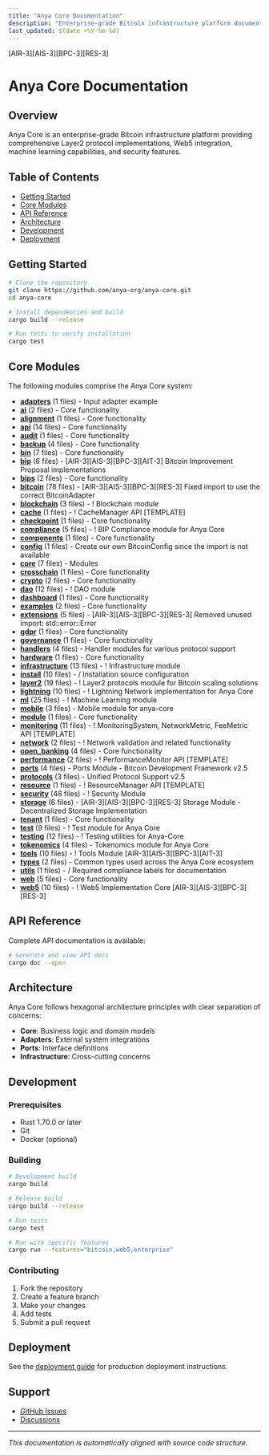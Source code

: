 ```yaml
---
title: "Anya Core Documentation"
description: "Enterprise-grade Bitcoin infrastructure platform documentation"
last_updated: $(date +%Y-%m-%d)
---
```


[AIR-3][AIS-3][BPC-3][RES-3]

# Anya Core Documentation

## Overview

Anya Core is an enterprise-grade Bitcoin infrastructure platform providing comprehensive Layer2 protocol implementations, Web5 integration, machine learning capabilities, and security features.

## Table of Contents

- [Getting Started](#getting-started)
- [Core Modules](#core-modules)
- [API Reference](#api-reference)
- [Architecture](#architecture)
- [Development](#development)
- [Deployment](#deployment)

## Getting Started

```bash
# Clone the repository
git clone https://github.com/anya-org/anya-core.git
cd anya-core

# Install dependencies and build
cargo build --release

# Run tests to verify installation
cargo test
```

## Core Modules

The following modules comprise the Anya Core system:

- [**adapters**](./adapters/README.md) (1 files) - Input adapter example
- [**ai**](./ai/README.md) (2 files) - Core functionality
- [**alignment**](./alignment/README.md) (1 files) - Core functionality
- [**api**](./api/README.md) (14 files) - Core functionality
- [**audit**](./audit/README.md) (1 files) - Core functionality
- [**backup**](./backup/README.md) (4 files) - Core functionality
- [**bin**](./bin/README.md) (7 files) - Core functionality
- [**bip**](./bip/README.md) (6 files) - [AIR-3][AIS-3][BPC-3][AIT-3] Bitcoin Improvement Proposal implementations
- [**bips**](./bips/README.md) (2 files) - Core functionality
- [**bitcoin**](./bitcoin/README.md) (78 files) - [AIR-3][AIS-3][BPC-3][RES-3] Fixed import to use the correct BitcoinAdapter
- [**blockchain**](./blockchain/README.md) (3 files) - ! Blockchain module
- [**cache**](./cache/README.md) (1 files) - ! CacheManager API [TEMPLATE]
- [**checkpoint**](./checkpoint/README.md) (1 files) - Core functionality
- [**compliance**](./compliance/README.md) (5 files) - ! BIP Compliance module for Anya Core
- [**components**](./components/README.md) (1 files) - Core functionality
- [**config**](./config/README.md) (1 files) - Create our own BitcoinConfig since the import is not available
- [**core**](./core/README.md) (7 files) - Modules
- [**crosschain**](./crosschain/README.md) (1 files) - Core functionality
- [**crypto**](./crypto/README.md) (2 files) - Core functionality
- [**dao**](./dao/README.md) (12 files) - ! DAO module
- [**dashboard**](./dashboard/README.md) (1 files) - Core functionality
- [**examples**](./examples/README.md) (2 files) - Core functionality
- [**extensions**](./extensions/README.md) (5 files) - [AIR-3][AIS-3][BPC-3][RES-3] Removed unused import: std::error::Error
- [**gdpr**](./gdpr/README.md) (1 files) - Core functionality
- [**governance**](./governance/README.md) (1 files) - Core functionality
- [**handlers**](./handlers/README.md) (4 files) - Handler modules for various protocol support
- [**hardware**](./hardware/README.md) (1 files) - Core functionality
- [**infrastructure**](./infrastructure/README.md) (13 files) - ! Infrastructure module
- [**install**](./install/README.md) (10 files) - / Installation source configuration
- [**layer2**](./layer2/README.md) (19 files) - ! Layer2 protocols module for Bitcoin scaling solutions
- [**lightning**](./lightning/README.md) (10 files) - ! Lightning Network implementation for Anya Core
- [**ml**](./ml/README.md) (25 files) - ! Machine Learning module
- [**mobile**](./mobile/README.md) (3 files) - Mobile module for anya-core
- [**module**](./module/README.md) (1 files) - Core functionality
- [**monitoring**](./monitoring/README.md) (11 files) - ! MonitoringSystem, NetworkMetric, FeeMetric API \[TEMPLATE\]
- [**network**](./network/README.md) (2 files) - ! Network validation and related functionality
- [**open_banking**](./open_banking/README.md) (4 files) - Core functionality
- [**performance**](./performance/README.md) (2 files) - ! PerformanceMonitor API [TEMPLATE]
- [**ports**](./ports/README.md) (4 files) - Ports Module - Bitcoin Development Framework v2.5
- [**protocols**](./protocols/README.md) (3 files) - Unified Protocol Support v2.5
- [**resource**](./resource/README.md) (1 files) - ! ResourceManager API [TEMPLATE]
- [**security**](./security/README.md) (48 files) - ! Security Module
- [**storage**](./storage/README.md) (6 files) - [AIR-3][AIS-3][BPC-3][RES-3] Storage Module - Decentralized Storage Implementation
- [**tenant**](./tenant/README.md) (1 files) - Core functionality
- [**test**](./test/README.md) (9 files) - ! Test module for Anya Core
- [**testing**](./testing/README.md) (12 files) - ! Testing utilities for Anya-Core
- [**tokenomics**](./tokenomics/README.md) (4 files) - Tokenomics module for Anya Core
- [**tools**](./tools/README.md) (10 files) - ! Tools Module [AIR-3][AIS-3][BPC-3][AIT-3]
- [**types**](./types/README.md) (2 files) - Common types used across the Anya Core ecosystem
- [**utils**](./utils/README.md) (1 files) - / Required compliance labels for documentation
- [**web**](./web/README.md) (5 files) - Core functionality
- [**web5**](./web5/README.md) (10 files) - ! Web5 Implementation Core [AIR-3][AIS-3][BPC-3][RES-3]

## API Reference

Complete API documentation is available:

```bash
# Generate and view API docs
cargo doc --open
```

## Architecture

Anya Core follows hexagonal architecture principles with clear separation of concerns:

- **Core**: Business logic and domain models
- **Adapters**: External system integrations
- **Ports**: Interface definitions
- **Infrastructure**: Cross-cutting concerns

## Development

### Prerequisites

- Rust 1.70.0 or later
- Git
- Docker (optional)

### Building

```bash
# Development build
cargo build

# Release build
cargo build --release

# Run tests
cargo test

# Run with specific features
cargo run --features="bitcoin,web5,enterprise"
```

### Contributing

1. Fork the repository
2. Create a feature branch
3. Make your changes
4. Add tests
5. Submit a pull request

## Deployment

See the [deployment guide](./deployment/README.md) for production deployment instructions.

## Support

- [GitHub Issues](https://github.com/anya-org/anya-core/issues)
- [Discussions](https://github.com/anya-org/anya-core/discussions)

---

*This documentation is automatically aligned with source code structure.*
